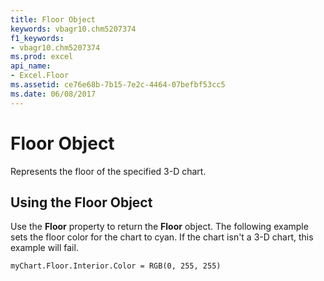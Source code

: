 ```yaml
---
title: Floor Object
keywords: vbagr10.chm5207374
f1_keywords:
- vbagr10.chm5207374
ms.prod: excel
api_name:
- Excel.Floor
ms.assetid: ce76e68b-7b15-7e2c-4464-07befbf53cc5
ms.date: 06/08/2017
---
```



# Floor Object

Represents the floor of the specified 3-D chart.


## Using the Floor Object

Use the  **Floor** property to return the **Floor** object. The following example sets the floor color for the chart to cyan. If the chart isn't a 3-D chart, this example will fail.


```vb
myChart.Floor.Interior.Color = RGB(0, 255, 255)
```


